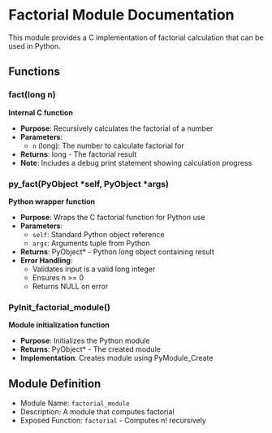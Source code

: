 
# Factorial Module Documentation

This module provides a C implementation of factorial calculation that can be used in Python.

## Functions

### fact(long n)
**Internal C function**
- **Purpose**: Recursively calculates the factorial of a number
- **Parameters**: 
  - `n` (long): The number to calculate factorial for
- **Returns**: long - The factorial result
- **Note**: Includes a debug print statement showing calculation progress

### py_fact(PyObject *self, PyObject *args)
**Python wrapper function**
- **Purpose**: Wraps the C factorial function for Python use
- **Parameters**:
  - `self`: Standard Python object reference
  - `args`: Arguments tuple from Python
- **Returns**: PyObject* - Python long object containing result
- **Error Handling**:
  - Validates input is a valid long integer
  - Ensures n >= 0
  - Returns NULL on error

### PyInit_factorial_module()
**Module initialization function**
- **Purpose**: Initializes the Python module
- **Returns**: PyObject* - The created module
- **Implementation**: Creates module using PyModule_Create

## Module Definition
- Module Name: `factorial_module`
- Description: A module that computes factorial
- Exposed Function: `factorial` - Computes n! recursively
